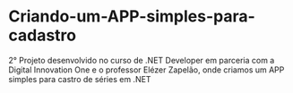 # Criando-um-APP-simples-para-cadastro
2° Projeto desenvolvido no curso de .NET Developer em parceria com a Digital Innovation One e o professor Elézer Zapelão, onde criamos um APP simples para castro de séries em .NET
